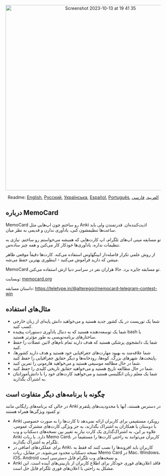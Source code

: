 <p align="center">
<img width="600" alt="Screenshot 2023-10-13 at 19 41 35" src="https://github.com/kubk/memo-card/assets/22447849/7f754776-3e57-4669-becc-410e1b285199"></p>

<p align="center">
  Readme: <a href="../README.md">English</a>, <a href="./README.ru.md">Русский</a>, <a href="./README.ua.md">Українська</a>, <a href="./README.es.md">Español</a>, <a href="./README.pt-br.md">Português</a>, <a href="./README.ar.md">العربية</a>, <a href="./README.fa.md">فارسی</a>
</p>

## درباره MemoCard

MemoCard رو ساختم چون اپ‌هایی مثل Anki اذیت‌کننده‌ان. قدرتمندن ولی باید ساعت‌ها تنظیمشون کنی، یادآوری ندارن و قدیمی به نظر میان.

تو مسابقه مینی اپ‌های تلگرام، اپ کارت‌هایی که همیشه می‌خواستم رو ساختم. نیازی به تنظیمات نداره، یادآوری‌ها خودکار کار می‌کنن و همه چیز ساده‌س.

از روش علمی تکرار فاصله‌دار ابینگهاوس استفاده می‌کنه. کارت‌ها دقیقاً موقعی ظاهر میشن که دارید فراموش می‌کنید - اینطوری بهترین حفظ می‌شه.

MemoCard تو مسابقه جایزه برد. حالا هزاران نفر در سراسر دنیا ازش استفاده می‌کنن.

وبسایت: [memocard.org](https://memocard.org)

داستان مسابقه: https://teletype.in/@alteregor/memocard-telegram-contest-win 

## مثال‌های استفاده
- شما یک توریست در یک کشور جدید هستید و می‌خواهید دانش پایه‌ای از زبان خارجی کسب کنید.
- شما یک توسعه‌دهنده هستید که به دنبال یادآوری دستورات پیچیده bash یا ساختارهای برنامه‌نویسی به طور مؤثرتر هستید.
- شما یک دانشجوی پزشکی هستید که هدف دارید تمام نام‌های لاتین عضلات را حفظ کنید.
- شما علاقه‌مند به بهبود مهارت‌های جغرافیایی خود هستید و هدف دارید کشورها، پایتخت‌ها، شهرهای بزرگ، کوه‌ها، رودخانه‌ها و دیگر حقایق جغرافیایی را حفظ کنید.
- شما در حال مطالعه موسیقی هستید و می‌خواهید هارمونی را تمرین کنید.
- شما در حال مطالعه تاریخ هستید و می‌خواهید حقایق تاریخی کلیدی را حفظ کنید.
- شما یک معلم زبان انگلیسی هستید و می‌خواهید کارت‌های خود را با دانش‌آموزانتان به اشتراک بگذارید.

## چگونه با برنامه‌های دیگر متفاوت است

در حالی که برنامه‌های رایگانی مانند Anki در دسترس هستند، آنها با محدودیت‌های پلتفرم و کمبود ویژگی‌ها همراه هستند:
- Anki رویکرد مستقیمی برای کاربران ارائه نمی‌دهد تا کارت‌ها را به صورت خصوصی با دوستان یا همکاران به اشتراک بگذارند، به جز ویژگی کارت‌های مشترک عمومی. علاوه بر این، به اشتراک‌گذاری یک کارت نیاز به تغییر بین نسخه‌های دسکتاپ و وب Anki دارد. با ربات Memo Card، کاربران می‌توانند به راحتی کارت‌ها را مستقیماً در تلگرام به اشتراک بگذارند.
- برای عملکردهای اضافی در Anki، کاربران باید افزونه‌ها را نصب کنند که فقط به نسخه دسکتاپ محدود می‌شوند. در مقابل، ربات Memo Card در Mac، Windows، iOS، Android و نسخه‌های وب تلگرام قابل دسترسی است.
- Anki فاقد اعلان‌های فوری خودکار برای اطلاع کاربران از بازبینی‌های آینده است. این مشکل به راحتی با اعلان‌های فوری تلگرام قابل حل است.
